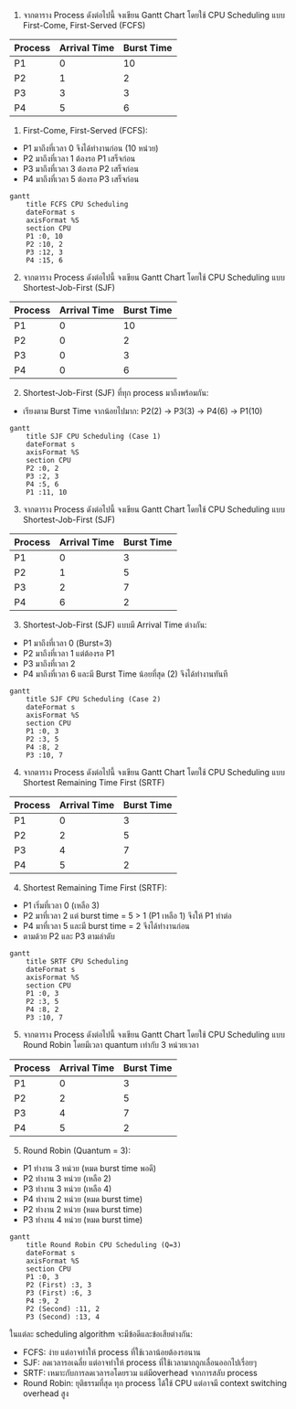 1. จากตาราง Process ดังต่อไปนี้ จงเขียน Gantt Chart โดยใช้ CPU Scheduling แบบ First-Come, First-Served (FCFS)

| Process | Arrival Time | Burst Time |
| :------ | :----------- | :--------- |
| P1      | 0            | 10         |
| P2      | 1            | 2          |
| P3      | 3            | 3          |
| P4      | 5            | 6          |

1. First-Come, First-Served (FCFS):
- P1 มาถึงที่เวลา 0 จึงได้ทำงานก่อน (10 หน่วย)
- P2 มาถึงที่เวลา 1 ต้องรอ P1 เสร็จก่อน
- P3 มาถึงที่เวลา 3 ต้องรอ P2 เสร็จก่อน
- P4 มาถึงที่เวลา 5 ต้องรอ P3 เสร็จก่อน

```mermaid
gantt
    title FCFS CPU Scheduling
    dateFormat s
    axisFormat %S
    section CPU
    P1 :0, 10
    P2 :10, 2
    P3 :12, 3
    P4 :15, 6
```
  
2. จากตาราง Process ดังต่อไปนี้ จงเขียน Gantt Chart โดยใช้ CPU Scheduling แบบ Shortest-Job-First (SJF)

| Process | Arrival Time | Burst Time |
| :------ | :----------- | :--------- |
| P1      | 0            | 10         |
| P2      | 0            | 2          |
| P3      | 0            | 3          |
| P4      | 0            | 6          |

2. Shortest-Job-First (SJF) ที่ทุก process มาถึงพร้อมกัน:
- เรียงตาม Burst Time จากน้อยไปมาก: P2(2) -> P3(3) -> P4(6) -> P1(10)

```mermaid
gantt
    title SJF CPU Scheduling (Case 1)
    dateFormat s
    axisFormat %S
    section CPU
    P2 :0, 2
    P3 :2, 3
    P4 :5, 6
    P1 :11, 10
```

3. จากตาราง Process ดังต่อไปนี้ จงเขียน Gantt Chart โดยใช้ CPU Scheduling แบบ Shortest-Job-First (SJF)

| Process | Arrival Time | Burst Time |
| :------ | :----------- | :--------- |
| P1      | 0            | 3          |
| P2      | 1            | 5          |
| P3      | 2            | 7          |
| P4      | 6            | 2          |

3. Shortest-Job-First (SJF) แบบมี Arrival Time ต่างกัน:
- P1 มาถึงที่เวลา 0 (Burst=3)
- P2 มาถึงที่เวลา 1 แต่ต้องรอ P1
- P3 มาถึงที่เวลา 2
- P4 มาถึงที่เวลา 6 และมี Burst Time น้อยที่สุด (2) จึงได้ทำงานทันที

```mermaid
gantt
    title SJF CPU Scheduling (Case 2)
    dateFormat s
    axisFormat %S
    section CPU
    P1 :0, 3
    P2 :3, 5
    P4 :8, 2
    P3 :10, 7
```

4. จากตาราง Process ดังต่อไปนี้ จงเขียน Gantt Chart โดยใช้ CPU Scheduling แบบ Shortest Remaining Time First (SRTF) 

| Process | Arrival Time | Burst Time |
| :------ | :----------- | :--------- |
| P1      | 0            | 3          |
| P2      | 2            | 5          |
| P3      | 4            | 7          |
| P4      | 5            | 2          |

4. Shortest Remaining Time First (SRTF):
- P1 เริ่มที่เวลา 0 (เหลือ 3)
- P2 มาที่เวลา 2 แต่ burst time = 5 > 1 (P1 เหลือ 1) จึงให้ P1 ทำต่อ
- P4 มาที่เวลา 5 และมี burst time = 2 จึงได้ทำงานก่อน
- ตามด้วย P2 และ P3 ตามลำดับ

```mermaid
gantt
    title SRTF CPU Scheduling
    dateFormat s
    axisFormat %S
    section CPU
    P1 :0, 3
    P2 :3, 5
    P4 :8, 2
    P3 :10, 7
```

5. จากตาราง Process ดังต่อไปนี้ จงเขียน Gantt Chart โดยใช้ CPU Scheduling แบบ Round Robin โดยมีเวลา quantum เท่ากับ 3 หน่วยเวลา

| Process | Arrival Time | Burst Time |
| :------ | :----------- | :--------- |
| P1      | 0            | 3          |
| P2      | 2            | 5          |
| P3      | 4            | 7          |
| P4      | 5            | 2          |

5. Round Robin (Quantum = 3):
- P1 ทำงาน 3 หน่วย (หมด burst time พอดี)
- P2 ทำงาน 3 หน่วย (เหลือ 2)
- P3 ทำงาน 3 หน่วย (เหลือ 4)
- P4 ทำงาน 2 หน่วย (หมด burst time)
- P2 ทำงาน 2 หน่วย (หมด burst time)
- P3 ทำงาน 4 หน่วย (หมด burst time)

```mermaid
gantt
    title Round Robin CPU Scheduling (Q=3)
    dateFormat s
    axisFormat %S
    section CPU
    P1 :0, 3
    P2 (First) :3, 3
    P3 (First) :6, 3
    P4 :9, 2
    P2 (Second) :11, 2
    P3 (Second) :13, 4
```

ในแต่ละ scheduling algorithm จะมีข้อดีและข้อเสียต่างกัน:

- FCFS: ง่าย แต่อาจทำให้ process ที่ใช้เวลาน้อยต้องรอนาน
- SJF: ลดเวลารอเฉลี่ย แต่อาจทำให้ process ที่ใช้เวลามากถูกเลื่อนออกไปเรื่อยๆ
- SRTF: เหมาะกับการลดเวลารอโดยรวม แต่มีoverhead จากการสลับ process
- Round Robin: ยุติธรรมที่สุด ทุก process ได้ใช้ CPU แต่อาจมี context switching overhead สูง